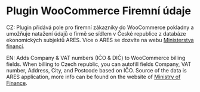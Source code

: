 # Plugin WooCommerce Firemní údaje

CZ:
Plugin přidává pole pro firemní zákazníky do WooCommerce pokladny a umožňuje natažení údajů o firmě se sídlem v České republice z databáze ekonomických subjektů ARES. Více o ARES se dozvíte na webu [Ministerstva financí](http://wwwinfo.mfcr.cz/ares/). 

EN:
Adds Company & VAT numbers (IČO & DIČ) to WooCommerce billing fields. When billing to Czech republic, you can autofill fields Company, VAT number, Address, City, and Postcode based on IČO. Source of the data is ARES application, more info can be found on the website of [Ministry of Finance](http://wwwinfo.mfcr.cz/ares/ares.html.en).


